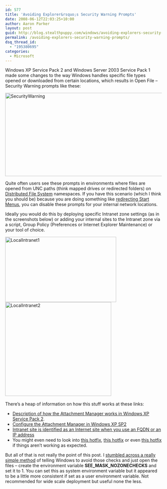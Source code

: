 ```yaml
---
id: 577
title: 'Avoiding Explorer&rsquo;s Security Warning Prompts'
date: 2008-06-12T22:03:25+10:00
author: Aaron Parker
layout: post
guid: http://blog.stealthpuppy.com/windows/avoiding-explorers-security-warning-prompts
permalink: /avoiding-explorers-security-warning-prompts/
dsq_thread_id:
  - "195380695"
categories:
  - Microsoft
---
```

Windows XP Service Pack 2 and Windows Server 2003 Service Pack 1 made some changes to the way Windows handles specific file types opened or downloaded from certain locations, which results in Open File – Security Warning prompts like these:

<img title="SecurityWarning" src="https://stealthpuppy.com/media/2008/06/securitywarning.png" border="0" alt="SecurityWarning" width="579" height="268" /> 

Quite often users see these prompts in environments where files are opened from UNC paths (think mapped drives or redirected folders) on [Distributed File System](http://technet2.microsoft.com/windowsserver2008/en/library/1f0d326d-35af-4193-bda3-0d1688f90ea71033.mspx?mfr=true) namespaces. If you have this scenario (which I think you should be) because you are doing something like [redirecting Start Menus](https://stealthpuppy.com/terminal-server/building-dynamic-start-menus-with-access-based-enumeration), you can disable these prompts for your internal network locations.

Ideally you would do this by deploying specific Intranet zone settings (as in the screenshots below) or adding your internal sites to the Intranet zone via a script, Group Policy (Preferences or Internet Explorer Maintenance) or your tool of choice.

<img title="LocalIntranet1" src="https://stealthpuppy.com/media/2008/06/localintranet1.png" border="0" alt="LocalIntranet1" width="357" height="210" /><img title="LocalIntranet2" src="https://stealthpuppy.com/media/2008/06/localintranet2.png" border="0" alt="LocalIntranet2" width="341" height="302" />  

There’s a heap of information on how this stuff works at these links:

  * [Description of how the Attachment Manager works in Windows XP Service Pack 2](http://support.microsoft.com/kb/883260).
  * [Configure the Attachment Manager in Windows XP SP2](http://smallvoid.com/article/ie-attachment-manager.html)
  * [Intranet site is identified as an Internet site when you use an FQDN or an IP address](http://support.microsoft.com/kb/303650)
  * You might even need to look into [this hotfix](http://support.microsoft.com/kb/941001), [this hotfix](http://support.microsoft.com/kb/941000) or even [this hotfix](http://support.microsoft.com/kb/929798) if things aren’t working as expected.

But all of that is not really the point of this post. I [stumbled across a really simple method](http://support.microsoft.com/kb/889815) of telling Windows to avoid those checks and just open the files – create the environment variable **SEE\_MASK\_NOZONECHECKS** and set it to 1. You can set this as system environment variable but it appeared to be a little more consistent if set as a user environment variable. Not recommended for wide scale deployment but useful none the less.